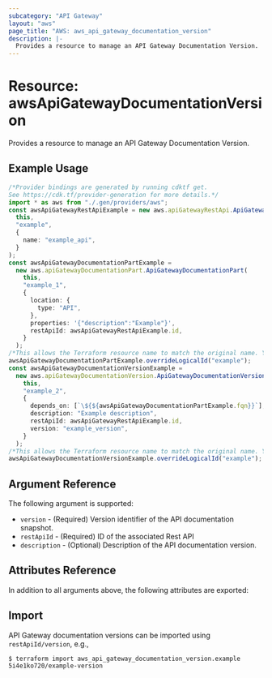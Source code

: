 ```yaml
---
subcategory: "API Gateway"
layout: "aws"
page_title: "AWS: aws_api_gateway_documentation_version"
description: |-
  Provides a resource to manage an API Gateway Documentation Version.
---
```


# Resource: awsApiGatewayDocumentationVersion

Provides a resource to manage an API Gateway Documentation Version.

## Example Usage

```typescript
/*Provider bindings are generated by running cdktf get.
See https://cdk.tf/provider-generation for more details.*/
import * as aws from "./.gen/providers/aws";
const awsApiGatewayRestApiExample = new aws.apiGatewayRestApi.ApiGatewayRestApi(
  this,
  "example",
  {
    name: "example_api",
  }
);
const awsApiGatewayDocumentationPartExample =
  new aws.apiGatewayDocumentationPart.ApiGatewayDocumentationPart(
    this,
    "example_1",
    {
      location: {
        type: "API",
      },
      properties: '{"description":"Example"}',
      restApiId: awsApiGatewayRestApiExample.id,
    }
  );
/*This allows the Terraform resource name to match the original name. You can remove the call if you don't need them to match.*/
awsApiGatewayDocumentationPartExample.overrideLogicalId("example");
const awsApiGatewayDocumentationVersionExample =
  new aws.apiGatewayDocumentationVersion.ApiGatewayDocumentationVersion(
    this,
    "example_2",
    {
      depends_on: [`\${${awsApiGatewayDocumentationPartExample.fqn}}`],
      description: "Example description",
      restApiId: awsApiGatewayRestApiExample.id,
      version: "example_version",
    }
  );
/*This allows the Terraform resource name to match the original name. You can remove the call if you don't need them to match.*/
awsApiGatewayDocumentationVersionExample.overrideLogicalId("example");

```

## Argument Reference

The following argument is supported:

* `version` - (Required) Version identifier of the API documentation snapshot.
* `restApiId` - (Required) ID of the associated Rest API
* `description` - (Optional) Description of the API documentation version.

## Attributes Reference

In addition to all arguments above, the following attributes are exported:

## Import

API Gateway documentation versions can be imported using `restApiId/version`, e.g.,

```console
$ terraform import aws_api_gateway_documentation_version.example 5i4e1ko720/example-version
```
